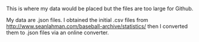 This is where my data would be placed but the files are too large for Github.

My data are .json files. I obtained the initial .csv files from http://www.seanlahman.com/baseball-archive/statistics/ then I converted them to .json files via an online converter.